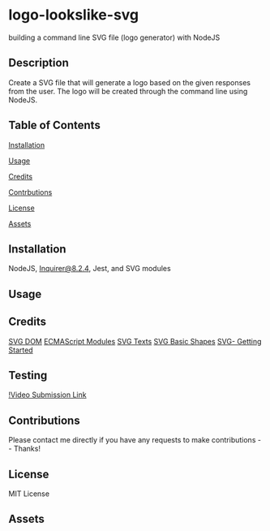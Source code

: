 # logo-lookslike-svg
building a command line SVG file (logo generator) with NodeJS

## Description
Create a SVG file that will generate a logo based on the given responses from the user. The logo will be created through the command line using NodeJS.

## Table of Contents
[Installation](#installation)

[Usage](#usage)

[Credits](#credits)

[Contrbutions](#contributions)

[License](#license)

[Assets](#assets)

## Installation
NodeJS, Inquirer@8.2.4, Jest, and SVG modules


## Usage

## Credits
[SVG DOM](https://github.com/svgdotjs/svgdom)
[ECMAScript Modules](https://jestjs.io/docs/ecmascript-modules)
[SVG Texts](https://developer.mozilla.org/en-US/docs/Web/SVG/Tutorial/Texts)
[SVG Basic Shapes](https://developer.mozilla.org/en-US/docs/Web/SVG/Tutorial/Basic_Shapes)
[SVG- Getting Started](https://developer.mozilla.org/en-US/docs/Web/SVG/Tutorial/Getting_Started)


## Testing
[!Video Submission Link]()

## Contributions
Please contact me directly if you have any requests to make contributions -- Thanks!

## License
MIT License

## Assets
